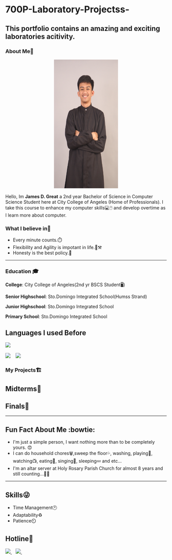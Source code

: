 # 700P-Laboratory-Projectss-
This portfolio contains an amazing and exciting laboratories acitivity.
---
### About Me📄
<p align= "center">
<img src="https://github.com/villarjames0550/700P-Lab-Projectss-/blob/6029e7296f9b6a3fbce121e05d6ab71fa2a59394/IMG_3889.JPG" width="200" height="400" />
    
Hello, Im **James D. Great** a 2nd year Bachelor of Science in Computer Science Student here at City College of Angeles (Home of Professionals).
I take this course to enhance my computer skills💻🖱️ and develop overtime as I learn more about computer.



### What I believe in🙌
- Every minute counts.⏱️
- Flexibility and Agility is impotant in life.💪⚒️
- Honesty is the best policy.🙏
---
### Education 🎓
**College**: City College of Angeles(2nd yr BSCS Student🖥️)

**Senior Highschool**: Sto.Domingo Integrated School(Humss Strand)

**Junior Highschool**: Sto.Domingo Integrated School

**Primary School**: Sto.Domingo Integrated School


## Languages I used Before

<img src="https://img.shields.io/badge/MySQL-%2300f.svg?style=for-the-badge&logo=mysql&logoColor=white" height="50"/> &nbsp;&nbsp; 

<img src="https://img.shields.io/badge/C-%2300599C.svg?style=for-the-badge&logo=c&logoColor=white" height="50"/>
&nbsp;&nbsp;
<img src="https://img.shields.io/badge/Java-ED8B00?style=for-the-badge&logo=openjdk&logoColor=white" height="50"/>
&nbsp;&nbsp;

### My Projects🏗️

## Midterms🫢

## Finals🔪
---
## Fun Fact About Me :bowtie:
- I'm just a simple person, I want nothing more than to be completely yours. 😍
- I can do household chores🗑️,sweep the floor💦, washing, playing🏀, watching📺, eating🥘, singing🎵, sleeping💤 and etc...
- I'm an altar server at Holy Rosary Parish Church for almost 8 years and still counting...🙏⛪

---
## Skills😜
- Time Management🕐
- Adaptability♻️
- Patience⏲️

## Hotline🤙
<a href="https://www.facebook.com/jamesxvlr" target="_blank">
  <img src="https://img.shields.io/badge/Facebook-1877F2?style=for-the-badge&logo=facebook&logoColor=white" height="40"/>
 </a>
 &nbsp;&nbsp;
  
<a href="https://www.instagram.com/zxscqv/?igsh=Znc1YTdzbW5od2Ix&fbclid=IwY2xjawI6Um9leHRuA2FlbQIxMAABHd4ESySYrrSuN52qp99j1wjiRv9GpYo8zdQUhqjTRamJCSlp929KVEiapg_aem_uM7t8z97hkQFh53zsaY2Ow" target="_blank">
    <img src="https://img.shields.io/badge/Instagram-E4405F?style=for-the-badge&logo=instagram&logoColor=white" height="40"/>
  </a>
  &nbsp;&nbsp;
